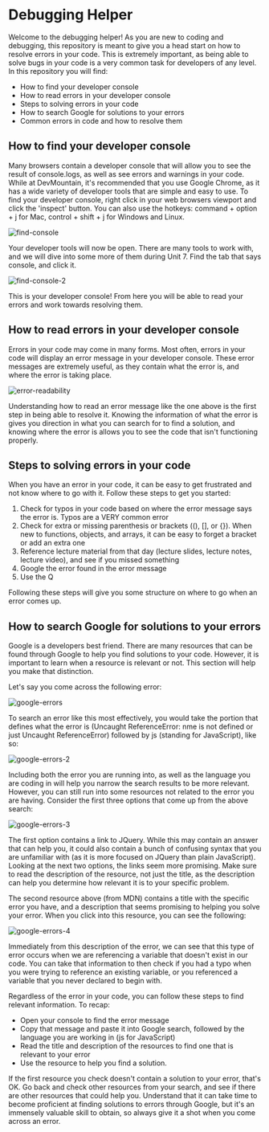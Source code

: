 # Debugging Helper

Welcome to the debugging helper! As you are new to coding and debugging, this repository is meant to give you a head start on how to resolve errors in your code. This is extremely important, as being able to solve bugs in your code is a very common task for developers of any level. In this repository you will find:

* How to find your developer console
* How to read errors in your developer console
* Steps to solving errors in your code
* How to search Google for solutions to your errors
* Common errors in code and how to resolve them

## How to find your developer console

Many browsers contain a developer console that will allow you to see the result of console.logs, as well as see errors and warnings in your code. While at DevMountain, it's recommended that you use Google Chrome, as it has a wide variety of developer tools that are simple and easy to use. To find your developer console, right click in your web browsers viewport and click the 'inspect' button. You can also use the hotkeys: command + option + j for Mac, control + shift + j for Windows and Linux.

![find-console](assets/find-console.png)

Your developer tools will now be open. There are many tools to work with, and we will dive into some more of them during Unit 7. Find the tab that says console, and click it.

![find-console-2](assets/find-console-2.png)

This is your developer console! From here you will be able to read your errors and work towards resolving them.

## How to read errors in your developer console

Errors in your code may come in many forms. Most often, errors in your code will display an error message in your developer console. These error messages are extremely useful, as they contain what the error is, and where the error is taking place.

![error-readability](assets/error-readability.png)

Understanding how to read an error message like the one above is the first step in being able to resolve it. Knowing the information of what the error is gives you direction in what you can search for to find a solution, and knowing where the error is allows you to see the code that isn't functioning properly.

## Steps to solving errors in your code

When you have an error in your code, it can be easy to get frustrated and not know where to go with it. Follow these steps to get you started:

1. Check for typos in your code based on where the error message says the error is. Typos are a VERY common error
2. Check for extra or missing parenthesis or brackets ((), [], or {}). When new to functions, objects, and arrays, it can be easy to forget a bracket or add an extra one
3. Reference lecture material from that day (lecture slides, lecture notes, lecture video), and see if you missed something
4. Google the error found in the error message
5. Use the Q

Following these steps will give you some structure on where to go when an error comes up.

## How to search Google for solutions to your errors

Google is a developers best friend. There are many resources that can be found through Google to help you find solutions to your code. However, it is important to learn when a resource is relevant or not. This section will help you make that distinction.

Let's say you come across the following error:

![google-errors](assets/google-errors.png)

To search an error like this most effectively, you would take the portion that defines what the error is (Uncaught ReferenceError: nme is not defined or just Uncaught ReferenceError) followed by js (standing for JavaScript), like so:

![google-errors-2](assets/google-errors-2.png)

Including both the error you are running into, as well as the language you are coding in will help you narrow the search results to be more relevant. However, you can still run into some resources not related to the error you are having. Consider the first three options that come up from the above search:

![google-errors-3](assets/google-errors-3.png)

The first option contains a link to JQuery. While this may contain an answer that can help you, it could also contain a bunch of confusing syntax that you are unfamiliar with (as it is more focused on JQuery than plain JavaScript). Looking at the next two options, the links seem more promising. Make sure to read the description of the resource, not just the title, as the description can help you determine how relevant it is to your specific problem.

The second resource above (from MDN) contains a title with the specific error you have, and a description that seems promising to helping you solve your error. When you click into this resource, you can see the following:

![google-errors-4](assets/google-errors-4.png)

Immediately from this description of the error, we can see that this type of error occurs when we are referencing a variable that doesn't exist in our code. You can take that information to then check if you had a typo when you were trying to reference an existing variable, or you referenced a variable that you never declared to begin with.

Regardless of the error in your code, you can follow these steps to find relevant information. To recap:

* Open your console to find the error message
* Copy that message and paste it into Google search, followed by the language you are working in (js for JavaScript)
* Read the title and description of the resources to find one that is relevant to your error
* Use the resource to help you find a solution.

If the first resource you check doesn't contain a solution to your error, that's OK. Go back and check other resources from your search, and see if there are other resources that could help you. Understand that it can take time to become proficient at finding solutions to errors through Google, but it's an immensely valuable skill to obtain, so always give it a shot when you come across an error.

